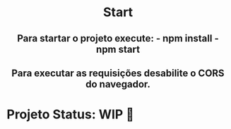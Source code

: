 <h1 align="center">
  Start
</h1>

<h2 align="center">
  Para startar o projeto execute:
  - npm install
  - npm start
</h2>

<h2 align="center">
  Para executar as requisições desabilite o CORS do navegador.
</h2>

# Projeto Status: WIP 🚧

